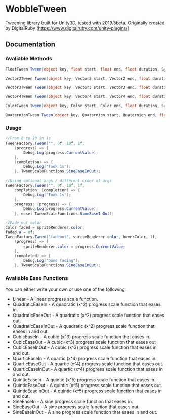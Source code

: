 # WobbleTween
Tweening library built for Unity3D, tested with 2019.3beta.
Originally created by DigitalRuby (https://www.digitalruby.com/unity-plugins/)

## Documentation
### Avaliable Methods
```csharp
FloatTween Tween(object key, float start, float end, float duration, System.Action<ITween<float>> progress = null, System.Action<ITween<float>> completion = null, Func<float, float> ease = null)
```
```csharp
Vector2Tween Tween(object key, Vector2 start, Vector2 end, float duration, System.Action<ITween<Vector2>> progress, System.Action<ITween<Vector2>> completion = null, Func<float, float> ease = null)
```
```csharp
Vector3Tween Tween(object key, Vector3 start, Vector3 end, float duration, System.Action<ITween<Vector3>> progress, System.Action<ITween<Vector3>> completion = null, Func<float, float> ease = null)
```
```csharp
Vector4Tween Tween(object key, Vector4 start, Vector4 end, float duration, System.Action<ITween<Vector4>> progress = null, System.Action<ITween<Vector4>> completion = null, Func<float, float> ease = null)
```
```csharp
ColorTween Tween(object key, Color start, Color end, float duration, System.Action<ITween<Color>> progress = null, System.Action<ITween<Color>> completion = null, Func<float, float> ease = null)
```
```csharp
QuaternionTween Tween(object key, Quaternion start, Quaternion end, float duration, System.Action<ITween<Quaternion>> progress = null, System.Action<ITween<Quaternion>> completion = null, Func<float, float> ease = null)
```
### Usage
```csharp
//From 0 to 10 in 1s
TweenFactory.Tween("", 0f, 10f, 1f, 
    (progress) => {
        Debug.Log(progress.CurrentValue);
    },
    (completion) => {
        Debug.Log("Took 1s");
    }, TweenScaleFunctions.SineEaseInOut);

//Using optional args / different order of args
TweenFactory.Tween("", 0f, 10f, 1f,
    completion: (completion) => {
        Debug.Log("Took 1s");
    },
    progress: (progress) => {
        Debug.Log(progress.CurrentValue);
    }, ease: TweenScaleFunctions.SineEaseInOut);
```
```csharp
//Fade out color
Color faded = spriteRenderer.color;
faded.a = 0f;
TweenFactory.Tween("fadeout", spriteRenderer.color, hoverColor, 1f,
    (progress) => {
        spriteRenderer.color = progress.CurrentValue;
    },
    (completed) => {
        Debug.Log("Done fading");
    }, TweenScaleFunctions.SineEaseInOut);
```

### Avaliable Ease Functions
You can either write your own or use one of the following:
- Linear - A linear progress scale function.
- QuadraticEaseIn - A quadratic (x^2) progress scale function that eases in. 
- QuadraticEaseOut - A quadratic (x^2) progress scale function that eases out.
- QuadraticEaseInOut - A quadratic (x^2) progress scale function that eases in and out.
- CubicEaseIn - A cubic (x^3) progress scale function that eases in.
- CubicEaseOut - A cubic (x^3) progress scale function that eases out
- CubicEaseInOut - A cubic (x^3) progress scale function that eases in and out.
- QuarticEaseIn - A quartic (x^4) progress scale function that eases in.
- QuarticEaseOut - A quartic (x^4) progress scale function that eases out.
- QuarticEaseInOut - A quartic (x^4) progress scale function that eases in and out.
- QuinticEaseIn - A quintic (x^5) progress scale function that eases in.
- QuinticEaseOut - A quintic (x^5) progress scale function that eases out.
- QuinticEaseInOut - A quintic (x^5) progress scale function that eases in and out.
- SineEaseIn - A sine progress scale function that eases in.
- SineEaseOut - A sine progress scale function that eases out.
- SineEaseInOut - A sine progress scale function that eases in and out.
